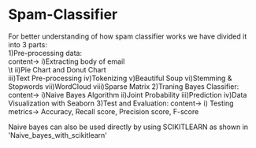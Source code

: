 # Spam-Classifier
<p>For better understanding of how spam classifier works we have divided it into 3 parts: <br>
1)Pre-processing data:<br>
       content-> i)Extracting body of email <br>
              \t   ii)Pie Chart and Donut Chart <br>
                 iii)Text Pre-processing
                 iv)Tokenizing
                 v)Beautiful Soup
                 vi)Stemming & Stopwords
                 vii)WordCloud
                 viii)Sparse Matrix
2)Traning Bayes Classifier:
        content-> i)Naive Bayes Algorithm
                  ii)Joint Probability
                  iii)Prediction
                  iv)Data Visualization with Seaborn
3)Test and Evaluation:
        content-> i) Testing metrics-> Accuracy, Recall score, Precision score, F-score

Naive bayes can also be used directly by using SCIKITLEARN as shown in 'Naive_bayes_with_scikitlearn' </p>



                  
                 
